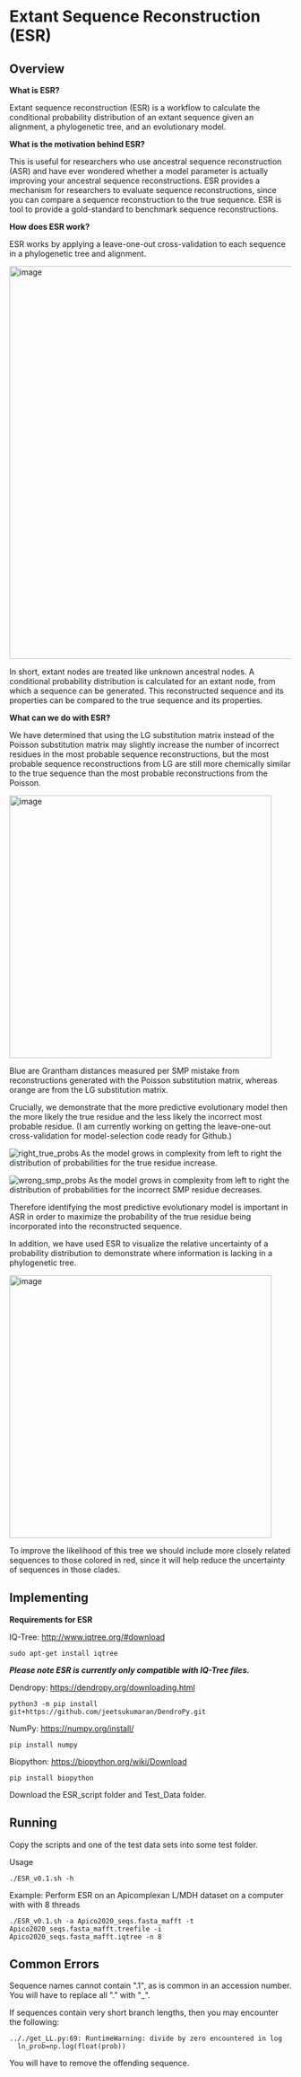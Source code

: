 # Extant Sequence Reconstruction (ESR)

## Overview

**What is ESR?**

Extant sequence reconstruction (ESR) is a workflow to calculate the conditional probability distribution of an extant sequence given an alignment, a phylogenetic tree, and an evolutionary model.

**What is the motivation behind ESR?**

This is useful for researchers who use ancestral sequence reconstruction (ASR) and have ever wondered whether a model parameter is actually improving your ancestral sequence reconstructions. ESR provides a mechanism for researchers to evaluate sequence reconstructions, since you can compare a sequence reconstruction to the true sequence. ESR is tool to provide a gold-standard to benchmark sequence reconstructions.

**How does ESR work?**

ESR works by applying a leave-one-out cross-validation to each sequence in a phylogenetic tree and alignment.  

<img width="700" alt="image" src="https://user-images.githubusercontent.com/111892527/186263175-50b87311-8f82-41c4-97ca-de61cababddd.png">

In short, extant nodes are treated like unknown ancestral nodes. A conditional probability distribution is calculated for an extant node, from which a sequence can be generated. This reconstructed sequence and its properties can be compared to the true sequence and its properties. 

**What can we do with ESR?**

We have determined that using the LG substitution matrix instead of the Poisson substitution matrix may slightly increase the number of incorrect residues in the most probable sequence reconstructions, but the most probable sequence reconstructions from LG are still more chemically similar to the true sequence than the most probable reconstructions from the Poisson.

<img width="468" alt="image" src="https://user-images.githubusercontent.com/111892527/187996511-9b6ad4fe-a755-4671-8fe3-4768de32a47d.png">

Blue are Grantham distances measured per SMP mistake from reconstructions generated with the Poisson substitution matrix, whereas orange are from the LG
substitution matrix.

Crucially, we demonstrate that the more predictive evolutionary model then the more likely the true residue and the less likely the incorrect most probable residue. (I am currently working on getting the leave-one-out cross-validation for model-selection code ready for Github.)

![right_true_probs](https://user-images.githubusercontent.com/111892527/189773306-8cf81634-ce77-4ce1-92da-f6344fb8fb36.png)
As the model grows in complexity from left to right the distribution of probabilities for the true residue increase. 

![wrong_smp_probs](https://user-images.githubusercontent.com/111892527/189773360-cd4ebbe5-ad20-4714-97f3-249d1978a90c.png)
As the model grows in complexity from left to right the distribution of probabilities for the incorrect SMP residue decreases.

Therefore identifying the most predictive evolutionary model is important in ASR in order to maximize the probability of the true residue being incorporated into the reconstructed sequence.

In addition, we have used ESR to visualize the relative uncertainty of a probability distribution to demonstrate where information is lacking in a phylogenetic tree. 

<img width="468" alt="image" src="https://user-images.githubusercontent.com/111892527/186267196-de75a0f4-2dc9-4665-8c44-554634edffc0.png">

To improve the likelihood of this tree we should include more closely related sequences to those colored in red, since it will help reduce the uncertainty of sequences in those clades.

## Implementing

**Requirements for ESR**

IQ-Tree: http://www.iqtree.org/#download
```
sudo apt-get install iqtree
```
***Please note ESR is currently only compatible with IQ-Tree files.***

Dendropy: https://dendropy.org/downloading.html
```
python3 -m pip install git+https://github.com/jeetsukumaran/DendroPy.git
```

NumPy: https://numpy.org/install/
```
pip install numpy
```

Biopython: https://biopython.org/wiki/Download
```
pip install biopython
```

Download the ESR_script folder and Test_Data folder.

## Running

Copy the scripts and one of the test data sets into some test folder. 

Usage
```
./ESR_v0.1.sh -h 
```

Example: Perform ESR on an Apicomplexan L/MDH dataset on a computer with with 8 threads
```
./ESR_v0.1.sh -a Apico2020_seqs.fasta_mafft -t Apico2020_seqs.fasta_mafft.treefile -i Apico2020_seqs.fasta_mafft.iqtree -n 8
```

## Common Errors

Sequence names cannot contain ".1", as is common in an accession number. You will have to replace all "." with "_".

If sequences contain very short branch lengths, then you may encounter the following:
```
.././get_LL.py:69: RuntimeWarning: divide by zero encountered in log
  ln_prob=np.log(float(prob))
  ```
You will have to remove the offending sequence.
